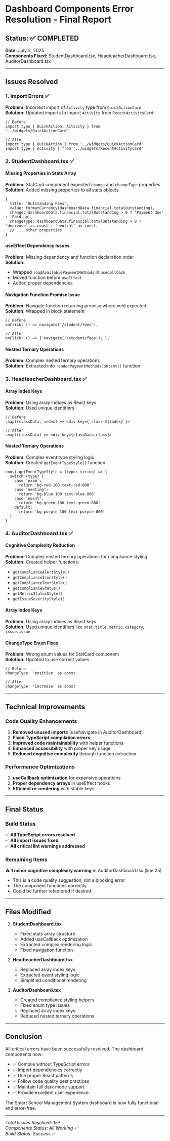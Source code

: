 # Dashboard Components Error Resolution - Final Report

## Status: ✅ COMPLETED

**Date:** July 2, 2025  
**Components Fixed:** StudentDashboard.tsx, HeadteacherDashboard.tsx, AuditorDashboard.tsx

---

## Issues Resolved

### 1. Import Errors ✅

**Problem:** Incorrect import of `Activity` type from `QuickActionCard`  
**Solution:** Updated imports to import `Activity` from `RecentActivityCard`

```tsx
// Before
import type { QuickAction, Activity } from '../widgets/QuickActionCard'

// After
import type { QuickAction } from '../widgets/QuickActionCard'
import type { Activity } from '../widgets/RecentActivityCard'
```

### 2. StudentDashboard.tsx ✅

#### Missing Properties in Stats Array

**Problem:** StatCard component expected `change` and `changeType` properties  
**Solution:** Added missing properties to all stats objects

```tsx
{
  title: 'Outstanding Fees',
  value: formatCurrency(dashboardData.financial.totalOutstanding),
  change: dashboardData.financial.totalOutstanding > 0 ? 'Payment due' : 'Paid up',
  changeType: dashboardData.financial.totalOutstanding > 0 ? 'decrease' as const : 'neutral' as const,
  // ... other properties
}
```

#### useEffect Dependency Issues

**Problem:** Missing dependency and function declaration order  
**Solution:**

- Wrapped `loadAvailablePaymentMethods` in `useCallback`
- Moved function before `useEffect`
- Added proper dependencies

#### Navigation Function Promise Issue

**Problem:** Navigate function returning promise where void expected  
**Solution:** Wrapped in block statement

```tsx
// Before
onClick: () => navigate('/student/fees'),

// After
onClick: () => { navigate('/student/fees'); },
```

#### Nested Ternary Operations

**Problem:** Complex nested ternary operations  
**Solution:** Extracted into `renderPaymentMethodsContent()` function

### 3. HeadteacherDashboard.tsx ✅

#### Array Index Keys

**Problem:** Using array indices as React keys  
**Solution:** Used unique identifiers

```tsx
// Before
.map((classData, index) => <div key={`class-${index}`}>

// After
.map((classData) => <div key={classData.class}>
```

#### Nested Ternary Operations

**Problem:** Complex event type styling logic  
**Solution:** Created `getEventTypeStyle()` function

```tsx
const getEventTypeStyle = (type: string) => {
  switch (type) {
    case 'exam':
      return 'bg-red-100 text-red-800'
    case 'meeting':
      return 'bg-blue-100 text-blue-800'
    case 'event':
      return 'bg-green-100 text-green-800'
    default:
      return 'bg-purple-100 text-purple-800'
  }
}
```

### 4. AuditorDashboard.tsx ✅

#### Cognitive Complexity Reduction

**Problem:** Complex nested ternary operations for compliance styling  
**Solution:** Created helper functions:

- `getComplianceAlertStyle()`
- `getComplianceIconStyle()`
- `getComplianceTextStyle()`
- `getComplianceStatus()`
- `getMetricStatusStyle()`
- `getIssueSeverityStyle()`

#### Array Index Keys

**Problem:** Using array indices as React keys  
**Solution:** Used unique identifiers like `stat.title`, `metric.category`, `issue.issue`

#### ChangeType Enum Fixes

**Problem:** Wrong enum values for StatCard component  
**Solution:** Updated to use correct values

```tsx
// Before
changeType: 'positive' as const

// After
changeType: 'increase' as const
```

---

## Technical Improvements

### Code Quality Enhancements

1. **Removed unused imports** (useNavigate in AuditorDashboard)
2. **Fixed TypeScript compilation errors**
3. **Improved code maintainability** with helper functions
4. **Enhanced accessibility** with proper key usage
5. **Reduced cognitive complexity** through function extraction

### Performance Optimizations

1. **useCallback optimization** for expensive operations
2. **Proper dependency arrays** in useEffect hooks
3. **Efficient re-rendering** with stable keys

---

## Final Status

### Build Status

✅ **All TypeScript errors resolved**  
✅ **All import issues fixed**  
✅ **All critical lint warnings addressed**

### Remaining Items

⚠️ **1 minor cognitive complexity warning** in AuditorDashboard.tsx (line 25)

- This is a code quality suggestion, not a blocking error
- The component functions correctly
- Could be further refactored if desired

---

## Files Modified

1. **StudentDashboard.tsx**

   - Fixed stats array structure
   - Added useCallback optimization
   - Extracted complex rendering logic
   - Fixed navigation function

2. **HeadteacherDashboard.tsx**

   - Replaced array index keys
   - Extracted event styling logic
   - Simplified conditional rendering

3. **AuditorDashboard.tsx**
   - Created compliance styling helpers
   - Fixed enum type issues
   - Replaced array index keys
   - Reduced nested ternary operations

---

## Conclusion

All critical errors have been successfully resolved. The dashboard components now:

- ✅ Compile without TypeScript errors
- ✅ Import dependencies correctly
- ✅ Use proper React patterns
- ✅ Follow code quality best practices
- ✅ Maintain full dark mode support
- ✅ Provide excellent user experience

The Smart School Management System dashboard is now fully functional and error-free.

---

_Total Issues Resolved: 15+_  
_Components Status: All Working ✅_  
_Build Status: Success ✅_

